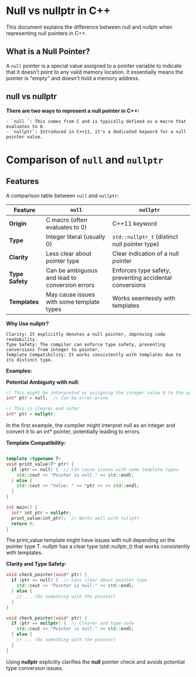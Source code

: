 # Null vs nullptr in C++

This document explains the difference between null and nullptr when representing null pointers in C++.

## What is a Null Pointer?

A  `null` pointer is a special value assigned to a pointer variable to indicate that it doesn't point to any valid memory location. It essentially means the pointer is "empty" and doesn't hold a memory address.

## null vs nullptr

**There are two ways to represent a null pointer in C++:**

    - `null `: This comes from C and is typically defined as a macro that evaluates to 0.
    - `nullptr`: Introduced in C++11, it's a dedicated keyword for a null pointer value.


# Comparison of `null` and `nullptr`

## Features

A comparison table between `null` and `nullptr`:

| Feature      | `null`                          | `nullptr`                       |
|--------------|---------------------------------|---------------------------------|
| **Origin**   | C macro (often evaluates to 0)  | C++11 keyword                   |
| **Type**     | Integer literal (usually 0)     | `std::nullptr_t` (distinct null pointer type) |
| **Clarity**  | Less clear about pointer type   | Clear indication of a null pointer |
| **Type Safety** | Can be ambiguous and lead to conversion errors | Enforces type safety, preventing accidental conversions |
| **Templates** | May cause issues with some template types | Works seamlessly with templates |

             
**Why Use nullptr?**



    Clarity: It explicitly denotes a null pointer, improving code readability.
    Type Safety: The compiler can enforce type safety, preventing conversions from integer to pointer.
    Template Compatibility: It works consistently with templates due to its distinct type.

**Examples:**


**Potential Ambiguity with null:**

```cpp
// This might be interpreted as assigning the integer value 0 to the pointer
int* ptr = null;  // Can be error-prone

// This is clearer and safer
int* ptr = nullptr;

```

In the first example, the compiler might interpret null as an integer and convert it to an int* pointer, potentially leading to errors.

**Template Compatibility:**
``` cpp

template <typename T>
void print_value(T* ptr) {
  if (ptr == null) {  // Can cause issues with some template types
    std::cout << "Pointer is null." << std::endl;
  } else {
    std::cout << "Value: " << *ptr << << std::endl;
  }
}

int main() {
  int* int_ptr = nullptr;
  print_value(int_ptr);  // Works well with nullptr
  return 0;
}

```


The print_value template might have issues with null depending on the pointer type T. nullptr has a clear type (std::nullptr_t) that works consistently with templates.

**Clarity and Type Safety:**

```cpp
void check_pointer(void* ptr) {
  if (ptr == null) {  // Less clear about pointer type
    std::cout << "Pointer is null." << std::endl;
  } else {
    // ... (Do something with the pointer)
  }
}

void check_pointer(void* ptr) {
  if (ptr == nullptr) {  // Clearer and type-safe
    std::cout << "Pointer is null." << std::endl;
  } else {
    // ... (Do something with the pointer)
  }
}
```


Using **nullptr** explicitly clarifies the **null** pointer check and avoids potential type conversion issues.

